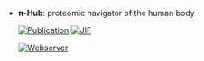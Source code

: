 



- **π-Hub**: proteomic navigator of the human body  

    [![Publication](https://img.shields.io/badge/Publication-Citations:4-blue?style=for-the-badge&logo=bookstack)](https://doi.org/10.1038/s41586-024-08280-5) 
    [![JIF](https://img.shields.io/badge/Impact_Factor-50.50-purple?style=for-the-badge&logo=academia)](https://doi.org/10.1038/s41586-024-08280-5)

    [![Webserver](https://img.shields.io/badge/Webserver-online-brightgreen?style=for-the-badge&logo=cachet&logoColor=65FF8F)](https://www.pi-hub.org.cn/) 


